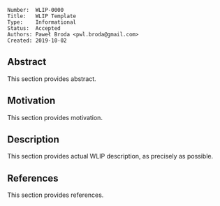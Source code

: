 ```
Number:  WLIP-0000
Title:   WLIP Template
Type:    Informational
Status:  Accepted
Authors: Paweł Broda <pwl.broda@gmail.com>
Created: 2019-10-02
```

## Abstract

This section provides abstract.

## Motivation

This section provides motivation.

## Description

This section provides actual WLIP description, as precisely as possible.

## References

This section provides references.
